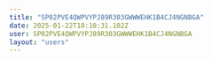 ```yaml
---
title: "SP02PVE4QWPVYPJ89R303GWWWEHK1B4CJ4NGNBGA"
date: 2025-01-22T18:10:31.102Z
user: SP02PVE4QWPVYPJ89R303GWWWEHK1B4CJ4NGNBGA
layout: "users"
---
```

    